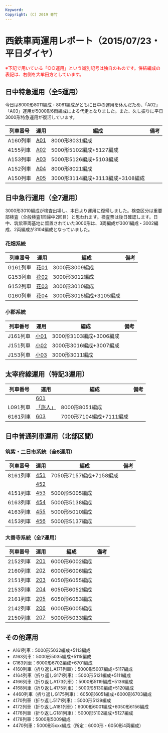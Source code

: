 ```yaml
---
Keyword: 
Copyright: (C) 2019 青竹
---
```


# 西鉄車両運用レポート（2015/07/23・平日ダイヤ）

<span style="color:#FF0000;">※下記で用いている「○○運用」という識別記号は独自のものです。併結編成の表記は、右側を大牟田方としています。</span>

## 日中特急運用（全5運用）

今日は8000形8011編成・8061編成がともに日中の運用を休んだため、「A02」「A03」運用が5000形6両編成による代走となりました。また、久し振りに平日3000形特急運用が復活しています。

| 列車番号 | 運用 | 編成 | 備考 |
| --- | --- | --- | --- |
| A160列車 | [A01](https://aotake91.net/railway/nishitetsu/dia/20140322/unyoulist-weekday.htm#WA01) | 8000形8031編成 |  |
| 4155列車 | [A02](https://aotake91.net/railway/nishitetsu/dia/20140322/unyoulist-weekday.htm#WA02) | 5000形5102編成+5127編成 |  |
| A153列車 | [A03](https://aotake91.net/railway/nishitetsu/dia/20140322/unyoulist-weekday.htm#WA03) | 5000形5126編成+5103編成 |  |
| A152列車 | [A04](https://aotake91.net/railway/nishitetsu/dia/20140322/unyoulist-weekday.htm#WA04) | 8000形8021編成 |  |
| A150列車 | [A05](https://aotake91.net/railway/nishitetsu/dia/20140322/unyoulist-weekday.htm#WA05) | 3000形3114編成+3113編成+3108編成 |  |

## 日中急行運用（全7運用）

3000形3010編成が検査出場し、本日より運用に復帰しました。検査区分は重要部検査（全般検査1回帰中2回目）と思われます。検査票は後日確認します。日中、筑紫車両基地に留置されていた3000形は、3両編成が3001編成・3002編成、2両編成が3104編成となっていました。

### 花畑系統

| 列車番号 | 運用 | 編成 | 備考 |
| --- | --- | --- | --- |
| G161列車 | [花01](https://aotake91.net/railway/nishitetsu/dia/20140322/unyoulist-weekday.htm#WG01) | 3000形3009編成 |  |
| G153列車 | [花02](https://aotake91.net/railway/nishitetsu/dia/20140322/unyoulist-weekday.htm#WG02) | 3000形3012編成 |  |
| G152列車 | [花03](https://aotake91.net/railway/nishitetsu/dia/20140322/unyoulist-weekday.htm#WG03) | 3000形3010編成 |  |
| G160列車 | [花04](https://aotake91.net/railway/nishitetsu/dia/20140322/unyoulist-weekday.htm#WG04) | 3000形3015編成+3105編成 |  |

### 小郡系統

| 列車番号 | 運用 | 編成 | 備考 |
| --- | --- | --- | --- |
| J161列車 | [小01](https://aotake91.net/railway/nishitetsu/dia/20140322/unyoulist-weekday.htm#WJ01) | 3000形3103編成+3006編成 |  |
| J151列車 | [小02](https://aotake91.net/railway/nishitetsu/dia/20140322/unyoulist-weekday.htm#WJ02) | 3000形3016編成+3007編成 |  |
| J153列車 | [小03](https://aotake91.net/railway/nishitetsu/dia/20140322/unyoulist-weekday.htm#WJ03) | 3000形3011編成 |  |

## 太宰府線運用（特記3運用）

| 列車番号 | 運用 | 編成 | 備考 |
| --- | --- | --- | --- |
|  | [601](https://aotake91.net/railway/nishitetsu/dia/20140322/unyoulist-weekday.htm#W601) |  |  |
| L091列車 | [「旅人」](https://aotake91.net/railway/nishitetsu/dia/20140322/unyoulist-weekday.htm#W602) | 8000形8051編成 |  |
| 6161列車 | [603](https://aotake91.net/railway/nishitetsu/dia/20140322/unyoulist-weekday.htm#W603) | 7000形7104編成+7111編成 |  |

## 日中普通列車運用（北部区間）

### 筑紫・二日市系統（全6運用）

| 列車番号 | 運用 | 編成 | 備考 |
| --- | --- | --- | --- |
| 8161列車 | [451](https://aotake91.net/railway/nishitetsu/dia/20140322/unyoulist-weekday.htm#W451) | 7050形7157編成+7158編成 |  |
|  | [452](https://aotake91.net/railway/nishitetsu/dia/20140322/unyoulist-weekday.htm#W452) |  |  |
| 4151列車 | [453](https://aotake91.net/railway/nishitetsu/dia/20140322/unyoulist-weekday.htm#W453) | 5000形5005編成 |  |
| 6163列車 | [454](https://aotake91.net/railway/nishitetsu/dia/20140322/unyoulist-weekday.htm#W454) | 5000形5138編成 |  |
| 4163列車 | [455](https://aotake91.net/railway/nishitetsu/dia/20140322/unyoulist-weekday.htm#W455) | 5000形5010編成 |  |
| 4153列車 | [456](https://aotake91.net/railway/nishitetsu/dia/20140322/unyoulist-weekday.htm#W456) | 5000形5137編成 |  |

### 大善寺系統（全7運用）

| 列車番号 | 運用 | 編成 | 備考 |
| --- | --- | --- | --- |
| 2152列車 | [201](https://aotake91.net/railway/nishitetsu/dia/20140322/unyoulist-weekday.htm#W201) | 6000形6002編成 |  |
| 2160列車 | [202](https://aotake91.net/railway/nishitetsu/dia/20140322/unyoulist-weekday.htm#W202) | 6000形6006編成 |  |
| 2151列車 | [203](https://aotake91.net/railway/nishitetsu/dia/20140322/unyoulist-weekday.htm#W203) | 6050形6055編成 |  |
| 2153列車 | [204](https://aotake91.net/railway/nishitetsu/dia/20140322/unyoulist-weekday.htm#W204) | 6050形6052編成 |  |
| 2161列車 | [205](https://aotake91.net/railway/nishitetsu/dia/20140322/unyoulist-weekday.htm#W205) | 6050形6053編成 |  |
| 2142列車 | [206](https://aotake91.net/railway/nishitetsu/dia/20140322/unyoulist-weekday.htm#W206) | 6000形6005編成 |  |
| 2150列車 | [207](https://aotake91.net/railway/nishitetsu/dia/20140322/unyoulist-weekday.htm#W207) | 5000形5033編成 |  |

## その他運用

* A161列車：5000形5032編成+5113編成
* A163列車：5000形5035編成+5115編成
* G163列車：6000形6702編成+6701編成
* 4160列車（折り返しA171列車）：5000形5007編成+5117編成
* 4164列車（折り返しG171列車）：5000形5121編成+5111編成
* 4166列車（折り返しA173列車）：5000形5119編成+5136編成
* 4168列車（折り返し4175列車）：5000形5130編成+5120編成
* 4460列車（折り返しG175列車）：6050形6051編成+6000形6703編成
* 4170列車（折り返し5171列車）：5000形5139編成
* 4172列車（折り返しA181列車）：6000形6001編成+6050形6156編成
* 4176列車（折り返しG181列車）：5000形5102編成+5127編成
* 4178列車：5000形5009編成
* 4470列車：5000形5xxx編成（所定：6000形・6050形4両編成）

